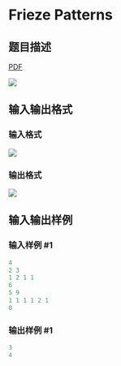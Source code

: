 # Frieze Patterns

## 题目描述

[problemUrl]: https://uva.onlinejudge.org/index.php?option=com_onlinejudge&Itemid=8&category=27&page=show_problem&problem=2506

[PDF](https://uva.onlinejudge.org/external/115/p11511.pdf)

![](https://cdn.luogu.com.cn/upload/vjudge_pic/UVA11511/f8b5b174f05e8af2557eed710599380db53db519.png)

## 输入输出格式

### 输入格式

![](https://cdn.luogu.com.cn/upload/vjudge_pic/UVA11511/fdc7440d6e5642e2d6fe25c5694a66d4c0033446.png)

### 输出格式

![](https://cdn.luogu.com.cn/upload/vjudge_pic/UVA11511/75dfc000d567493f188092c6d5f8d1bec40e5b93.png)

## 输入输出样例

### 输入样例 #1

```cpp
4
2 3
1 2 1 1
6
5 9
1 1 1 1 2 1
0
```


### 输出样例 #1

```cpp
3
4
```


